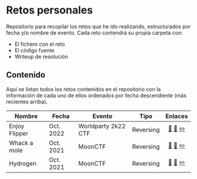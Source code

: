 # Retos personales
Repositorio para recopilar los retos que he ido realizando, estructurados por fecha y/o
nombre de evento. Cada reto contendrá su propia carpeta con:
* El fichero con el reto
* El código fuente
* Writeup de resolución

## Contenido
Aquí se listan todos los retos contenidos en el repositorio con la información de cada
uno de ellos ordenados por fecha descendiente (más recientes arriba).

| Nombre        | Fecha     | Evento              | Tipo      | Enlaces   |
|---------------|-----------|---------------------|:---------:|:---------:|
| Enjoy Flipper | Oct. 2022 | Worldparty 2k22 CTF | Reversing | [:floppy_disk:](https://github.com/iordic/retos-ctf/raw/main/retos/2022-worldparty2k22/enjoy-flipper/enjoy_flipper.fap "Descargar el reto") [:page_facing_up:](retos/2022-worldparty2k22/enjoy-flipper/src/ "Código fuente") [:pencil2:](retos/2021-moonctf/hydrogen/hydrogen/writeup-enjoy-flipper.pdf "WriteUp")|
| Whack a mole | Oct. 2021 | MoonCTF | Reversing | [:floppy_disk:](https://github.com/iordic/retos-ctf/raw/main/retos/2021-moonctf/whack-a-mole/whack-a-mole "Descargar el reto") [:page_facing_up:](retos/2021-moonctf/whack-a-mole/whack-a-mole.c "Código fuente") [:pencil2:](retos/2021-moonctf/hydrogen/hydrogen/writeup-whack-a-mole.pdf "WriteUp")|
| Hydrogen | Oct. 2021 | MoonCTF | Reversing | [:floppy_disk:](https://github.com/iordic/retos-ctf/raw/main/retos/2021-moonctf/hydrogen/hydrogen "Descargar el reto") [:page_facing_up:](retos/2021-moonctf/hydrogen/hydrogen.c "Código fuente") [:pencil2:](retos/2021-moonctf/hydrogen/hydrogen/writeup-hydrogen.pdf "WriteUp")|
